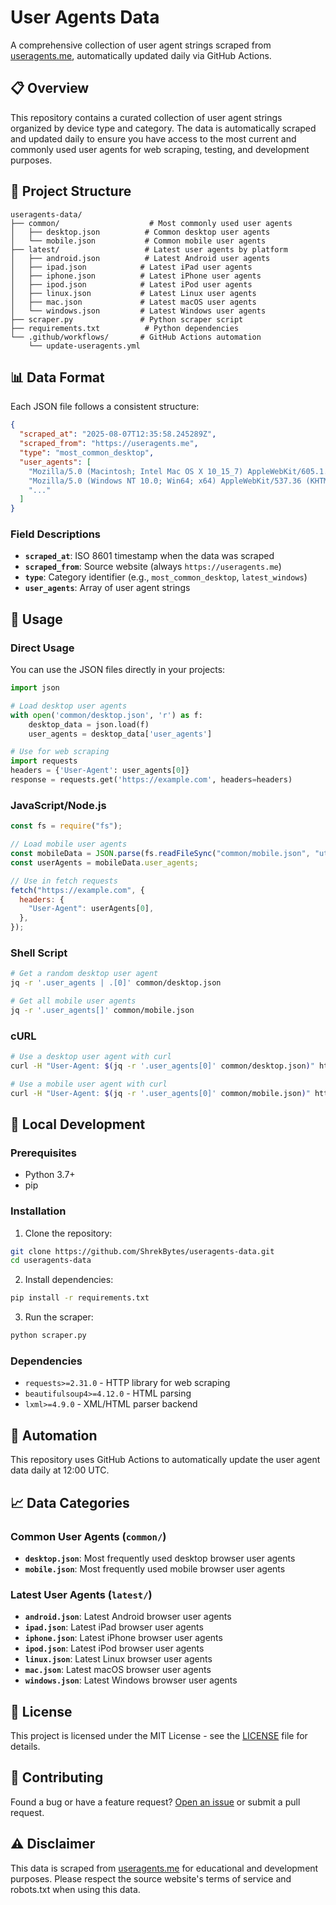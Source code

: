 # User Agents Data

A comprehensive collection of user agent strings scraped from [useragents.me](https://useragents.me), automatically updated daily via GitHub Actions.

## 📋 Overview

This repository contains a curated collection of user agent strings organized by device type and category. The data is automatically scraped and updated daily to ensure you have access to the most current and commonly used user agents for web scraping, testing, and development purposes.

## 📁 Project Structure

```
useragents-data/
├── common/                    # Most commonly used user agents
│   ├── desktop.json          # Common desktop user agents
│   └── mobile.json           # Common mobile user agents
├── latest/                   # Latest user agents by platform
│   ├── android.json          # Latest Android user agents
│   ├── ipad.json            # Latest iPad user agents
│   ├── iphone.json          # Latest iPhone user agents
│   ├── ipod.json            # Latest iPod user agents
│   ├── linux.json           # Latest Linux user agents
│   ├── mac.json             # Latest macOS user agents
│   └── windows.json         # Latest Windows user agents
├── scraper.py               # Python scraper script
├── requirements.txt          # Python dependencies
└── .github/workflows/       # GitHub Actions automation
    └── update-useragents.yml
```

## 📊 Data Format

Each JSON file follows a consistent structure:

```json
{
  "scraped_at": "2025-08-07T12:35:58.245289Z",
  "scraped_from": "https://useragents.me",
  "type": "most_common_desktop",
  "user_agents": [
    "Mozilla/5.0 (Macintosh; Intel Mac OS X 10_15_7) AppleWebKit/605.1.15 (KHTML, like Gecko) Version/17.10 Safari/605.1.1",
    "Mozilla/5.0 (Windows NT 10.0; Win64; x64) AppleWebKit/537.36 (KHTML, like Gecko) Chrome/134.0.0.0 Safari/537.36",
    "..."
  ]
}
```

### Field Descriptions

- **`scraped_at`**: ISO 8601 timestamp when the data was scraped
- **`scraped_from`**: Source website (always `https://useragents.me`)
- **`type`**: Category identifier (e.g., `most_common_desktop`, `latest_windows`)
- **`user_agents`**: Array of user agent strings

## 🚀 Usage

### Direct Usage

You can use the JSON files directly in your projects:

```python
import json

# Load desktop user agents
with open('common/desktop.json', 'r') as f:
    desktop_data = json.load(f)
    user_agents = desktop_data['user_agents']

# Use for web scraping
import requests
headers = {'User-Agent': user_agents[0]}
response = requests.get('https://example.com', headers=headers)
```

### JavaScript/Node.js

```javascript
const fs = require("fs");

// Load mobile user agents
const mobileData = JSON.parse(fs.readFileSync("common/mobile.json", "utf8"));
const userAgents = mobileData.user_agents;

// Use in fetch requests
fetch("https://example.com", {
  headers: {
    "User-Agent": userAgents[0],
  },
});
```

### Shell Script

```bash
# Get a random desktop user agent
jq -r '.user_agents | .[0]' common/desktop.json

# Get all mobile user agents
jq -r '.user_agents[]' common/mobile.json
```

### cURL

```bash
# Use a desktop user agent with curl
curl -H "User-Agent: $(jq -r '.user_agents[0]' common/desktop.json)" https://example.com

# Use a mobile user agent with curl
curl -H "User-Agent: $(jq -r '.user_agents[0]' common/mobile.json)" https://example.com
```

## 🔧 Local Development

### Prerequisites

- Python 3.7+
- pip

### Installation

1. Clone the repository:

```bash
git clone https://github.com/ShrekBytes/useragents-data.git
cd useragents-data
```

2. Install dependencies:

```bash
pip install -r requirements.txt
```

3. Run the scraper:

```bash
python scraper.py
```

### Dependencies

- `requests>=2.31.0` - HTTP library for web scraping
- `beautifulsoup4>=4.12.0` - HTML parsing
- `lxml>=4.9.0` - XML/HTML parser backend

## 🤖 Automation

This repository uses GitHub Actions to automatically update the user agent data daily at 12:00 UTC.

## 📈 Data Categories

### Common User Agents (`common/`)

- **`desktop.json`**: Most frequently used desktop browser user agents
- **`mobile.json`**: Most frequently used mobile browser user agents

### Latest User Agents (`latest/`)

- **`android.json`**: Latest Android browser user agents
- **`ipad.json`**: Latest iPad browser user agents
- **`iphone.json`**: Latest iPhone browser user agents
- **`ipod.json`**: Latest iPod browser user agents
- **`linux.json`**: Latest Linux browser user agents
- **`mac.json`**: Latest macOS browser user agents
- **`windows.json`**: Latest Windows browser user agents

## 📝 License

This project is licensed under the MIT License - see the [LICENSE](LICENSE) file for details.

## 🤝 Contributing

Found a bug or have a feature request? [Open an issue](https://github.com/ShrekBytes/useragents-data/issues) or submit a pull request.

## ⚠️ Disclaimer

This data is scraped from [useragents.me](https://useragents.me) for educational and development purposes. Please respect the source website's terms of service and robots.txt when using this data.

